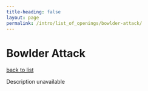 ```yaml
---
title-heading: false
layout: page
permalink: /intro/list_of_openings/bowlder-attack/
---
```


# Bowlder Attack

[back to list](../../list_of_openings)

Description unavailable